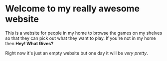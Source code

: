 # Welcome to my really awesome website

This is a website for people in my home to browse the games on my shelves so that they can pick out what they want to play. If you're not in my home then **Hey! What Gives?**

Right now it's just an empty website but one day it will be _very pretty_.
